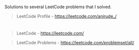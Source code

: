 #
Solutions to several LeetCode problems that I solved.

> LeetCode Profile - https://leetcode.com/anirude_/

#
> LeetCode - https://leetcode.com/

> LeetCode Problems - https://leetcode.com/problemset/all/
#